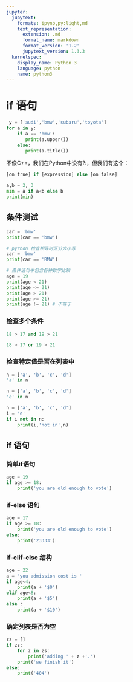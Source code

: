 ```yaml
---
jupyter:
  jupytext:
    formats: ipynb,py:light,md
    text_representation:
      extension: .md
      format_name: markdown
      format_version: '1.2'
      jupytext_version: 1.3.3
  kernelspec:
    display_name: Python 3
    language: python
    name: python3
---
```


# if 语句

```python
 y = ['audi','bmw','subaru','toyota']
for a in y:
    if a == 'bmw':
       print(a.upper())
    else:
       print(a.title())
```

<!-- #region -->
不像C++，我们在Python中没有?:，但我们有这个：
```python
[on true] if [expression] else [on false]
```
<!-- #endregion -->

```python
a,b = 2, 3
min = a if a<b else b
print(min)
```

## 条件测试

```python
car = 'bmw'
print(car == 'bmw')
```

```python
# pyrhon 检查相等时区分大小写
car = 'bmw'
print(car == 'BMW')
```

```python
# 条件语句中包含各种数学比较
age = 19
print(age < 21)
print(age <= 21)
print(age > 21)
print(age >= 21)
print(age != 21) # 不等于
```

### 检查多个条件

```python
18 > 17 and 19 > 21
```

```python
18 > 17 or 19 > 21
```

### 检查特定值是否在列表中

```python
n = ['a', 'b', 'c', 'd']
'a' in n
```

```python
n = ['a', 'b', 'c', 'd']
'e' in n
```

```python
n = ['a', 'b', 'c', 'd']
i = 'e'
if i not in n:
    print(i,'not in',n)
```

##  if 语句


### 简单if语句

```python
age = 19
if age >= 18:
    print('you are old enough to vote')
```

### if-else 语句

```python
age = 17
if age >= 18:
	print('you are old enough to vote')
else:
	print('23333')
```

### if-elif-else 结构

```python
age = 22
a = 'you admission cost is '
if age<4:
    print(a + '$0')
elif age<8:
    print(a + '$5')
else :
    print(a + '$10')
```

### 确定列表是否为空

```python
zs = []
if zs:
    for z in zs:
        print('adding ' + z +'.')
    print('we finish it')
else:
    print('404')
```
